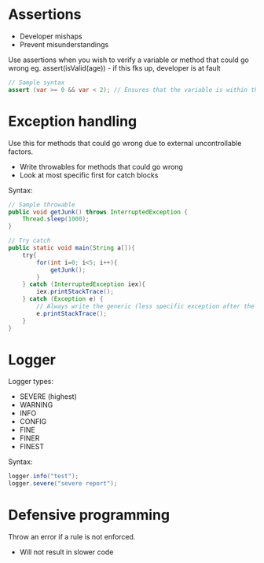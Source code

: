 # Assertions
- Developer mishaps
- Prevent misunderstandings

Use assertions when you wish to verify a variable or method that could go wrong
eg. assert(isValid(age)) - if this fks up, developer is at fault

```Java
// Sample syntax
assert (var >= 0 && var < 2); // Ensures that the variable is within this, if not it will throw assertion error
```
# Exception handling
Use this for methods that could go wrong due to external uncontrollable factors.

- Write throwables for methods that could go wrong
- Look at most specific first for catch blocks

Syntax:
```Java
// Sample throwable
public void getJunk() throws InterruptedException {
    Thread.sleep(1000);
}

// Try catch
public static void main(String a[]){
    try{
        for(int i=0; i<5; i++){
            getJunk();
        }
    } catch (InterruptedException iex){
        iex.printStackTrace();
    } catch (Exception e) {
        // Always write the generic (less specific exception after the more specific one)
        e.printStackTrace();
    }
}
```

# Logger
Logger types:
- SEVERE (highest)
- WARNING
- INFO
- CONFIG
- FINE
- FINER
- FINEST

Syntax:
```Java
logger.info("test");
logger.severe("severe report");
```

# Defensive programming
Throw an error if a rule is not enforced.
- Will not result in slower code


